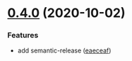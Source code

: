 # [0.4.0](https://github.com/flipdot/drinks-touch_stack/compare/0.3.4...0.4.0) (2020-10-02)


### Features

* add semantic-release ([eaeceaf](https://github.com/flipdot/drinks-touch_stack/commit/eaeceafd5f222c08bbdcf8ebb290f915b2cd56da))
